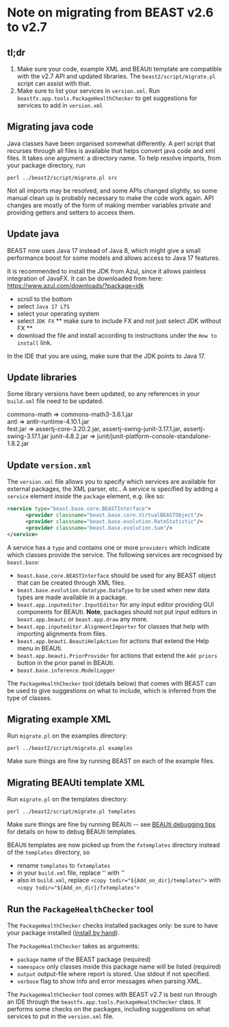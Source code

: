 # Note on migrating from BEAST v2.6 to v2.7


## tl;dr

1. Make sure your code, example XML and BEAUti template are compatible with the v2.7 API and updated libraries. The `beast2/script/migrate.pl` script can assist with that.
2. Make sure to list your services in `version.xml`. Run `beastfx.app.tools.PackageHealthChecker` to get suggestions for services to add in `version.xml`


## Migrating java code

Java classes have been organised somewhat differently. A perl script that recurses through all files is available that helps convert java code and xml files. It takes one argument: a directory name. To help resolve imports, from your package directory, run

```
perl ../beast2/script/migrate.pl src
```

Not all imports may be resolved, and some APIs changed slightly, so some manual clean up is probably necessary to make the code work again. API changes are mostly of the form of making member variables private and providing getters and setters to access them.

## Update java

BEAST now uses Java 17 instead of Java 8, which might give a small performance boost for some models and allows access to Java 17 features.

It is recommended to install the JDK from Azul, since it allows painless integration of JavaFX. It can be downloaded from here: https://www.azul.com/downloads/?package=jdk

* scroll to the bottom
* select `Java 17 LTS`
* select your operating system
* select `JDK FX` ** make sure to include FX and not just select JDK without FX **
* download the file and install according to instructions under the `How to install` link.

In the IDE that you are using, make sure that the JDK points to Java 17.


## Update libraries

Some library versions have been updated, so any references in your `build.xml` file need to be updated.

commons-math => commons-math3-3.6.1.jar		
antl => antlr-runtime-4.10.1.jar	
fest.jar => assertj-core-3.20.2.jar, assertj-swing-junit-3.17.1.jar, assertj-swing-3.17.1.jar
junit-4.8.2.jar => junit/junit-platform-console-standalone-1.8.2.jar

## Update `version.xml`

The `version.xml` file allows you to specify which services are available for external packages, the XML parser, etc.. A service is specified by adding a `service` element *inside* the `package` element, e.g. like so:

``` xml
<service type="beast.base.core.BEASTInterface">
      <provider classname="beast.base.core.VirtualBEASTObject"/>
      <provider classname="beast.base.evolution.RateStatistic"/>
      <provider classname="beast.base.evolution.Sum"/>
</service>      
```

A service has a `type` and contains one or more `providers` which indicate which classes provide the service. The following services are recognised by `beast.base`:


* `beast.base.core.BEASTInterface` should be used for any BEAST object that can be created through XML files.
* `beast.base.evolution.datatype.DataType` to be used when new data types are made available in a package.
* `beast.app.inputeditor.InputEditor` for any input editor providing GUI components for BEAUti. **Note**, packages should not put input editors in `beast.app.beauti` or `beast.app.draw` any more.
* `beast.app.inputeditor.AlignmentImporter` for classes that help with importing alignments from files.
* `beast.app.beauti.BeautiHelpAction` for actions that extend the Help menu in BEAUti.
* `beast.app.beauti.PriorProvider` for actions that extend the `Add priors` button in the prior panel in BEAUti.
* `beast.base.inference.ModelLogger`

The `PackageHealthChecker` tool (details below) that comes with BEAST can be used to give suggestions on what to include, which is inferred from the type of classes.


## Migrating example XML

Run `migrate.pl` on the examples directory:

```
perl ../beast2/script/migrate.pl examples
```

Make sure things are fine by running BEAST on each of the example files.




## Migrating BEAUti template XML

Run `migrate.pl` on the templates directory:

```
perl ../beast2/script/migrate.pl templates
```

Make sure things are fine by running BEAUti -- see [BEAUti debugging tips](http://www.beast2.org/2022/02/01/debugging-beauti-templates.html) for details on how to debug BEAUti templates.


BEAUti templates are now picked up from the `fxtemplates` directory instead of the `templates` directory, so 
* rename `templates` to `fxtemplates`
* in your `build.xml` file, replace '<mkdir dir="${Add_on_dir}/templates" />' with '<mkdir dir="${Add_on_dir}/fxtemplates" />'
* also in `build.xml`, replace `<copy todir="${Add_on_dir}/templates">` with `<copy todir="${Add_on_dir}/fxtemplates">`




## Run the `PackageHealthChecker` tool

The `PackageHealthChecker` checks installed packages only: be sure to have your package installed ([install by hand](https://www.beast2.org/managing-packages/#Install_by_hand)).

The `PackageHealthChecker` takes as arguments:

* `package` name of the  BEAST package (required)
* `namespace` only classes inside this package name will be listed (required)
* `output` output-file where report is stored. Use stdout if not specified.
* `verbose` flag to show info and error messages when parsing XML. 


The `PackageHealthChecker` tool comes with BEAST v2.7 is best run through an IDE through the `beastfx.app.tools.PackageHealthChecker` class. It performs some checks on the packages, including suggestions on what services to put in the `version.xml` file.


